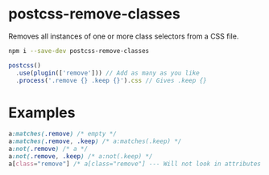 # postcss-remove-classes

Removes all instances of one or more class selectors from a CSS file.

```bash
npm i --save-dev postcss-remove-classes
```

```js
postcss()
  .use(plugin(['remove'])) // Add as many as you like
  .process('.remove {} .keep {}').css // Gives .keep {}
```

# Examples
```css
a:matches(.remove) /* empty */
a:matches(.remove, .keep) /* a:matches(.keep) */
a:not(.remove) /* a */
a:not(.remove, .keep) /* a:not(.keep) */
a[class="remove"] /* a[class="remove"] --- Will not look in attributes */
```
